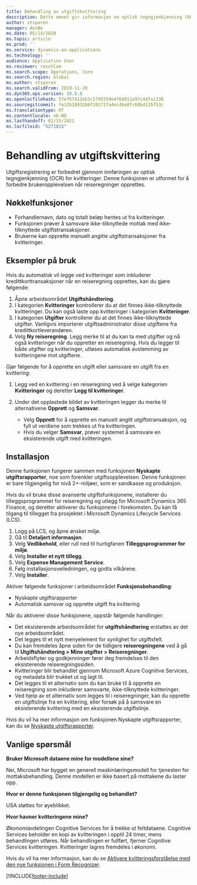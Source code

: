```yaml
---
title: Behandling av utgiftskvittering
description: Dette emnet gir informasjon om optisk tegngjenkjenning (OCR) for kvitteringer. Denne funksjonen er utformet for å forbedre brukeropplevelsen når reiseregninger opprettes i Microsoft Dynamics 365 Finance.
author: stsporen
manager: AnnBe
ms.date: 05/14/2020
ms.topic: article
ms.prod: ''
ms.service: dynamics-ax-applications
ms.technology: ''
audience: Application User
ms.reviewer: roschlom
ms.search.scope: Operations, Core
ms.search.region: Global
ms.author: stsporen
ms.search.validFrom: 2019-11-20
ms.dyn365.ops.version: 10.0.8
ms.openlocfilehash: 57ef67412eb3c5795559e4f6d011e97c4d7a1338
ms.sourcegitcommit: fa32b1893286f20271fa4ec4be8fc68bd135f53c
ms.translationtype: HT
ms.contentlocale: nb-NO
ms.lasthandoff: 02/15/2021
ms.locfileid: "5271815"
---
```

# <a name="expense-receipt-processing"></a>Behandling av utgiftskvittering

Utgiftsregistrering er forbedret gjennom innføringen av optisk tegngjenkjenning (OCR) for kvitteringer. Denne funksjonen er utformet for å forbedre brukeropplevelsen når reiseregninger opprettes.

## <a name="key-features"></a>Nøkkelfunksjoner

- Forhandlernavn, dato og totalt beløp hentes ut fra kvitteringer.
- Funksjonen prøver å samsvare ikke-tilknyttede mottak med ikke-tilknyttede utgiftstransaksjoner.
- Brukerne kan opprette manuelt angitte utgiftstransaksjoner fra kvitteringer.

## <a name="usage-examples"></a>Eksempler på bruk

Hvis du automatisk vil legge ved kvitteringer som inkluderer kredittkorttransaksjoner når en reiseregning opprettes, kan du gjøre følgende:

  1. Åpne arbeidsområdet **Utgiftshåndtering**.
  2. I kategorien **Kvitteringer** kontrollerer du at det finnes ikke-tilknyttede kvitteringer. Du kan også laste opp kvitteringer i kategorien **Kvitteringer**.
  3. I kategorien **Utgifter** kontrollerer du at det finnes ikke-tilknyttede utgifter. Vanligvis importerer utgiftsadministrator disse utgiftene fra kredittkortleverandøren.
  4. Velg **Ny reiseregning**. Legg merke til at du kan ta med utgifter og nå også kvitteringer når du oppretter en reiseregning. Hvis du legger til både utgifter og kvitteringer, utløses automatisk avstemming av kvitteringene mot utgiftene.

Gjør følgende for å opprette en utgift eller samsvare en utgift fra en kvittering:

  1. Legg ved en kvittering i en reiseregning ved å velge kategorien **Kvitteringer** og deretter **Legg til kvitteringer**.
  2. Under det opplastede bildet av kvitteringen legger du merke til alternativene **Opprett** og **Samsvar**.

      - Velg **Opprett** for å opprette en manuelt angitt utgiftstransaksjon, og fyll ut verdiene som trekkes ut fra kvitteringen.
      - Hvis du velger **Samsvar**, prøver systemet å samsvare en eksisterende utgift med kvitteringen.

## <a name="installation"></a>Installasjon

Denne funksjonen fungerer sammen med funksjonen **Nyskapte utgiftsrapporter**, noe som forenkler utgiftsopplevelsen. Denne funksjonen er bare tilgjengelig for nivå 2+-miljøer, som er sandkasse og produksjon.

Hvis du vil bruke disse avanserte utgiftsfunksjonene, installerer du tilleggsprogrammet for reiseregning og utlegg for Microsoft Dynamics 365 Finance, og deretter aktiverer du funksjonene i forekomsten. Du kan få tilgang til tillegget fra prosjektet i Microsoft Dynamics Lifecycle Services (LCS).

1. Logg på LCS, og åpne ønsket miljø.
2. Gå til **Detaljert informasjon**.
3. Velg **Vedlikehold**, eller rull ned til hurtigfanen **Tilleggsprogrammer for miljø**.
4. Velg **Installer et nytt tillegg**.
5. Velg **Expense Management Service**.
6. Følg installasjonsveiledningen, og godta vilkårene.
7. Velg **Installer**.

Aktiver følgende funksjoner i arbeidsområdet **Funksjonsbehandling**:

- Nyskapte utgiftsrapporter
- Automatisk samsvar og opprette utgift fra kvittering

Når du aktiverer disse funksjonene, oppstår følgende handlinger:

- Det eksisterende arbeidsområdet for **utgiftshåndtering** erstattes av det nye arbeidsområdet.
- Det legges til et nytt menyelement for synlighet for utgiftsfelt.
- Du kan fremdeles åpne siden for de tidligere **reiseregningene** ved å gå til **Utgiftshåndtering > Mine utgifter > Reiseregninger**.
- Arbeidsflyter og godkjenninger fører deg fremdelses til den eksisterende reiseregningssiden.
- Kvitteringer blir behandlet gjennom Microsoft Azure Cognitive Services, og metadata blir trukket ut og lagt til.
- Det legges til et alternativ som du kan bruke til å opprette en reiseregning som inkluderer samsvarte, ikke-tilknyttede kvitteringer.
- Ved hjelp av et alternativ som legges til i reiseregninger, kan du opprette en utgiftslinje fra en kvittering, eller forsøk på å samsvare en eksisterende kvittering med en eksisterende utgiftslinje.

Hvis du vil ha mer informasjon om funksjonen Nyskapte utgiftsrapporter, kan du se [Nyskapte utgiftsrapporter](ExpenseWorkspaceNew.md).

## <a name="frequently-asked-questions"></a>Vanlige spørsmål

**Bruker Microsoft dataene mine for modellene sine?**

Nei, Microsoft har bygget en generell maskinlæringsmodell for tjenesten for mottaksbehandling. Denne modellen er ikke basert på mottakene du laster opp.

**Hvor er denne funksjonen tilgjengelig og behandlet?**

USA støttes for øyeblikket.

**Hvor havner kvitteringene mine?**

Økonomiavdelingen Cognitive Services for å trekke ut feltdataene. Cognitive Services beholder en kopi av kvitteringen i opptil 24 timer, mens behandlingen utføres. Når behandlingen er fullført, fjerner Cognitive Services kvitteringen. Kvitteringer lagres fremdeles i økonomi.

Hvis du vil ha mer informasjon, kan du se [Aktivere kvitteringsforståelse med den nye funksjonen i Form Recognizer](https://azure.microsoft.com/blog/enable-receipt-understanding-with-form-recognizer-s-new-capability/).


[!INCLUDE[footer-include](../includes/footer-banner.md)]